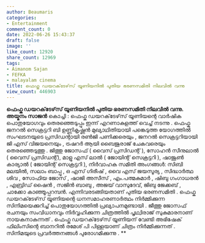 ```yaml
---
author: Beaumaris
categories:
- Entertainment
comment_count: 0
date: 2022-06-26 15:43:37
draft: false
image: ''
like_count: 12920
share_count: 12969
tags:
- Aimanom Sajan
- FEFKA
- malayalam cinema
title: ഫെഫ്ക ഡയറക്‌ടേഴ്‌സ് യൂണിയനിൽ പുതിയ ഭരണസമിതി നിലവിൽ വന്നു
view_count: 446903
---
```


**ഫെഫ്ക ഡയറക്‌ടേഴ്‌സ് യൂണിയനിൽ പുതിയ ഭരണസമിതി നിലവിൽ വന്നു.** **അയ്മനം സാജൻ** കൊച്ചി : ഫെഫ്ക ഡയറക്‌ടേഴ്‌സ്‌ യൂണിയന്റെ വാർഷിക പൊതുയോഗവും തെരഞ്ഞെടുപ്പും ഇന്ന് എറണാകുളത്ത് വെച്ച് നടന്നു . ഫെഫ്ക ജനറൽ സെക്രട്ടറി ബി ഉണ്ണികൃഷ്ണൻ മുഖ്യാഥിതിയായി പങ്കെടുത്ത യോഗത്തിൽ സംഘടനയുടെ പ്രസിഡന്റായി രൺജി പണിക്കരെയും , ജനറൽ സെക്രട്ടറിയായി ജി എസ്‌ വിജയനെയും , ട്രഷറർ ആയി ബൈജുരാജ് ചേകവരെയും തെരഞ്ഞെടുത്തു . ജിത്തു ജോസഫ് ( വൈസ് പ്രസിഡന്റ് ), സോഹൻ സീനുലാൽ ( വൈസ് പ്രസിഡന്റ്), മാളു എസ് ലാൽ ( ജോയിന്റ് സെക്രട്ടറി ), ഷാജൂൺ കാര്യാൽ ( ജോയിന്റ് സെക്രട്ടറി ), നിർവാഹക സമിതി അംഗങ്ങൾ: സിബി മലയിൽ, സലാം ബാപ്പു , ഒ എസ് ഗിരീഷ് , വൈ എസ് ജയസൂര്യ , സിദ്ധാർത്ഥ ശിവ , സോഫിയ ജോസ് , ഷാജി അസീസ് , എം.പത്മകുമാർ , ഷിബു ഗംഗാധരൻ , എബ്രിഡ് ഷൈൻ , സജിൻ ബാബു , അജയ് വാസുദേവ്, ജിബു ജേക്കബ് , ചാക്കോ കാഞ്ഞൂപ്പറമ്പൻ. എന്നിവരടങ്ങിയതാണ് പുതിയ ഭരണസമിതി . ഫെഫ്ക ഡയറക്‌ടേഴ്‌സ് യൂണിയന്റെ ധനസമാഹരണാർത്ഥം നിർമ്മിക്കുന്ന സിനിമയെക്കുറിച്ച് പൊതുയോഗത്തിൽ പ്രഖ്യാപനമുണ്ടായി . ജീത്തു ജോസഫ് രചനയും സംവിധാനവും നിർവ്വഹിക്കുന്ന ചിത്രത്തിൽ പൃഥ്വിരാജ് സുകുമാരനാണ് നായകനാകുന്നത് . ഫെഫ്ക ഡയറക്‌ടേഴ്‌സ് യൂണിയന് വേണ്ടി അഭിഷേക് ഫിലിംസിന്റെ ബാനറിൽ രമേശ് പി പിള്ളയാണ് ചിത്രം നിർമ്മിക്കുന്നത് . സിനിമയുടെ പ്രവർത്തനങ്ങൾ പുരോഗമിക്കുന്നു . **